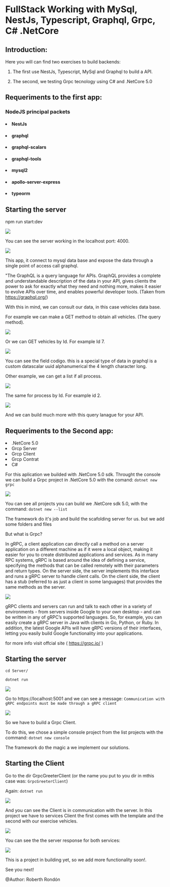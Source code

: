 # FullStack Working with MySql, NestJs, Typescript, Graphql, Grpc, C# .NetCore

## Introduction:

Here you will can find two exercises to build backends:

1) The first use NestJs, Typescript, MySql and Graphql to build a API.

2) The second, we testing Grpc tecnology using C# and .NetCore 5.0


## Requeriments to the first app:

### NodeJS principal packets

#### <li> NestJs</li>
#### <li> graphql </li>
#### <li> graphql-scalars</li>
#### <li> graphql-tools</li>
#### <li> mysql2</li>
#### <li> apollo-server-express</li>
#### <li> typeorm</li>

## Starting the server

npm run start:dev

<img src="./img/Image1.png"></img>

You can see the server working in the localhost port: 4000.

<img src="./img/Image2.png"></img>

This app, it connect to mysql data base and expose the data through a single point of access call
graphql.

"The GraphQL is a query language for APIs. GraphQL provides a complete and understandable description of the data in your API, gives clients the power to ask for exactly what they need and nothing more, makes it easier to evolve APIs over time, and enables powerful developer tools.
(Taken from https://graphql.org/)

With this in mind, we can consult our data, in this case vehicles data base. 

For example we can make a GET method to obtain all vehicles. (The query method).

<img src="./img/Image3.png"></img>

Or we can GET vehicles by Id. For example Id 7.

<img src="./img/Image4.png"></img>

You can see the field codigo. this is a special type of data in graphql is a custom datascalar uuid alphanumerical the 4 length character long.

Other example, we can get a list if all process.

<img src="./img/Image5.png"></img>

The same for process by Id. For example id 2.

<img src="./img/Image6.png"></img>

And we can build much more with this query lanague for your API.


## Requeriments to the Second app:

<li>.NetCore 5.0</li>
<li>Grcp Server</li>
<li>Grcp Client</li>
<li>Grcp Contrat</li>
<li> C# </li>

For this aplication we builded with .NetCore 5.0 sdk. Throught the console we can build a Grpc project in .NetCore 5.0 with the comand: `dotnet new grpc`


<img src="./img/Image7.png"></img>

You can see all projects you can build we .NetCore sdk 5.0, with the command: `dotnet new --list`

The framework do it's job and build the scafolding server for us. but we add some folders and files

But what is Grpc? 

In gRPC, a client application can directly call a method on a server application on a different machine as if it were a local object, making it easier for you to create distributed applications and services. As in many RPC systems, gRPC is based around the idea of defining a service, specifying the methods that can be called remotely with their parameters and return types. On the server side, the server implements this interface and runs a gRPC server to handle client calls. On the client side, the client has a stub (referred to as just a client in some languages) that provides the same methods as the server.

<img src="./img/Image8.png"></img>
<br>

gRPC clients and servers can run and talk to each other in a variety of environments - from servers inside Google to your own desktop - and can be written in any of gRPC’s supported languages. So, for example, you can easily create a gRPC server in Java with clients in Go, Python, or Ruby. In addition, the latest Google APIs will have gRPC versions of their interfaces, letting you easily build Google functionality into your applications.

for more info visit offcial site ( https://grpc.io/ )

## Starting the server

`cd Server/`

`dotnet run`

<img src="./img/Image9.png"></img>
<br>

Go to https://localhost:5001 and we can see a message: `Communication with gRPC endpoints must be made through a gRPC client`

<img src="./img/Image10.png"></img>
<br>

So we have to build a Grpc Client.

To do this, we chose a simple console project from the list projects with the command: `dotnet new console`

The framework do the magic a we implement our solutions. 

## Starting the Client

Go to the dir GrpcGreeterClient (or the name you put to you dir in mthis case was: `GrpcGreeterClient`) 

Again: `dotnet run`

<img src="./img/Image11.png"></img>
<br>

And you can see the Client is in communication with the server. In this project we have to services Client the first comes with the template and the second with our exercise vehicles.

<img src="./img/Image12.png"></img>
<br>

You can see the the server response for both services:

<img src="./img/Image13.png"></img>
<br>

This is a project in building yet, so we add more functionality soon!.

See you next!

@Author: Roberth Rondón

















